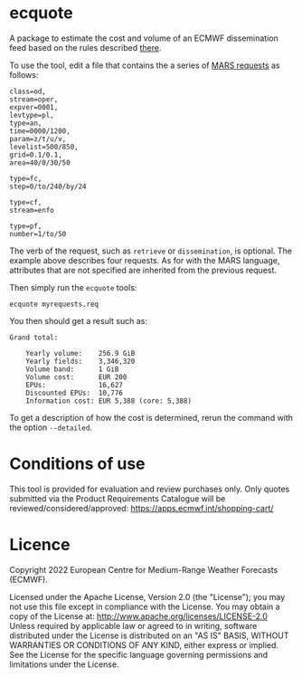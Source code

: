 # ecquote

A package to estimate the cost and volume of an ECMWF dissemination feed based on the rules described [there](https://www.ecmwf.int/en/forecasts/accessing-forecasts/payment-rules-and-options/tariffs).

To use the tool, edit a file that contains the
a series of [MARS requests](https://confluence.ecmwf.int/display/UDOC/MARS+command+and+request+syntax) as follows:

    class=od,
    stream=oper,
    expver=0001,
    levtype=pl,
    type=an,
    time=0000/1200,
    param=z/t/u/v,
    levelist=500/850,
    grid=0.1/0.1,
    area=40/0/30/50

    type=fc,
    step=0/to/240/by/24

    type=cf,
    stream=enfo

    type=pf,
    number=1/to/50

The verb of the request, such as `retrieve` or `dissemination`, is optional. The example above describes four requests. As for with the MARS language, attributes that are not specified are inherited from the previous request.

Then simply run the `ecquote` tools:

    ecquote myrequests.req

You then should get a result such as:

    Grand total:

        Yearly volume:    256.9 GiB
        Yearly fields:    3,346,320
        Volume band:      1 GiB
        Volume cost:      EUR 200
        EPUs:             16,627
        Discounted EPUs:  10,776
        Information cost: EUR 5,388 (core: 5,388)

To get a description of how the cost is determined, rerun the command with the option `--detailed`.

# Conditions of use

This tool is provided for evaluation and review purchases only.  Only quotes submitted via the Product Requirements Catalogue will be reviewed/considered/approved:  https://apps.ecmwf.int/shopping-cart/ 

# Licence

Copyright 2022 European Centre for Medium-Range Weather Forecasts (ECMWF).

Licensed under the Apache License, Version 2.0 (the "License"); you may not use this file except in compliance with the License. You may obtain a copy of the License at: http://www.apache.org/licenses/LICENSE-2.0 Unless required by applicable law or agreed to in writing, software distributed under the License is distributed on an "AS IS" BASIS, WITHOUT WARRANTIES OR CONDITIONS OF ANY KIND, either express or implied. See the License for the specific language governing permissions and limitations under the License.
